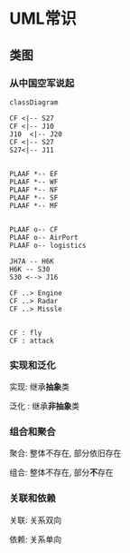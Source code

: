 # UML常识



## 类图



### 从中国空军说起



```mermaid
classDiagram

CF <|-- S27
CF <|-- J10
J10  <|-- J20
CF <|-- S27
S27<|-- J11


PLAAF *-- EF
PLAAF *-- WF
PLAAF *-- NF
PLAAF *-- SF
PLAAF *-- MF


PLAAF o-- CF
PLAAF o-- AirPort
PLAAF o-- logistics

JH7A -- H6K
H6K -- S30
S30 <--> J16

CF ..> Engine
CF ..> Radar
CF ..> Missle


CF : fly
CF : attack

```

### 实现和泛化



实现:  继承**抽象**类

泛化 : 继承**非抽象**类



### 组合和聚合



聚合: 整体不存在, 部分依旧存在

组合:  整体不存在, 部分**不**存在



### 关联和依赖



关联: 关系双向

依赖: 关系单向



